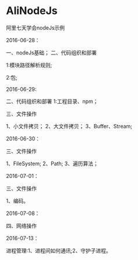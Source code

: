 # AliNodeJs
阿里七天学会nodeJs示例


2016-06-28：

一、nodeJs基础；
二、代码组织和部署 

1:模块路径解析规则;

2:包;

2016-06-29:

二、代码组织和部署
1:工程目录、npm；

三、文件操作

1、小文件拷贝；
2、大文件拷贝；
3、Buffer、Stream;

2016-06-30：

三、文件操作

1、FileSystem;
2、Path;
3、遍历算法；

2016-07-01：

三、文件操作

1、编码。

2016-07-08：

四、网络操作


2016-07-13：

进程管理:1、进程间如何通讯;2、守护子进程。
